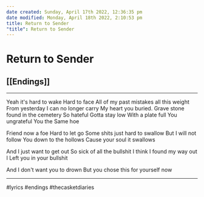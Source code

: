 ```yaml
---
date created: Sunday, April 17th 2022, 12:36:35 pm
date modified: Monday, April 18th 2022, 2:10:53 pm
title: Return to Sender
"title": Return to Sender
---
```

# Return to Sender
## [[Endings]]

---

Yeah it's hard to wake
Hard to face
All of my past mistakes
all this weight
From yesterday
I can no longer carry
My heart you buried.
Grave stone found in the cemetery
So hateful
Gotta stay low
With a plate full
You ungrateful
You the Same hoe

Friend now a foe
Hard to let go
Some shits just hard to swallow
But I will not follow
You down to the hollows
Cause your soul it swallows

And I just want to get out
So sick of all the bullshit
I think I found my way out
I Left you in your bullshit

And I don't want you to drown
But you chose this for yourself now

---

#lyrics #endings #thecasketdiaries